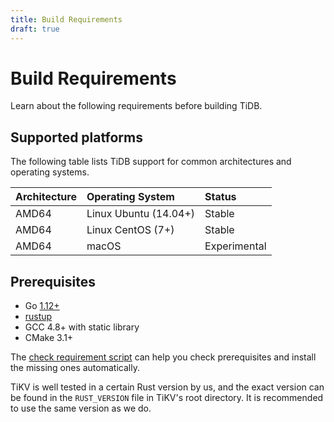 ```yaml
---
title: Build Requirements
draft: true
---
```


# Build Requirements

Learn about the following requirements before building TiDB.

## Supported platforms

The following table lists TiDB support for common architectures and operating systems.

|Architecture|Operating System|Status|
|:------------|:----------------|:------|
|AMD64|Linux Ubuntu (14.04+)|Stable|
|AMD64|Linux CentOS (7+)|Stable|
|AMD64|macOS|Experimental|

## Prerequisites

+ Go [1.12+](https://golang.org/doc/install)
+ [rustup](https://rustup.rs/)
+ GCC 4.8+ with static library
+ CMake 3.1+

The [check requirement script](/scripts/check_requirement.sh) can help you check prerequisites and install the missing ones automatically.

TiKV is well tested in a certain Rust version by us, and the exact version can be found in the `RUST_VERSION` file in TiKV's root directory. It is recommended to use the same version as we do.
